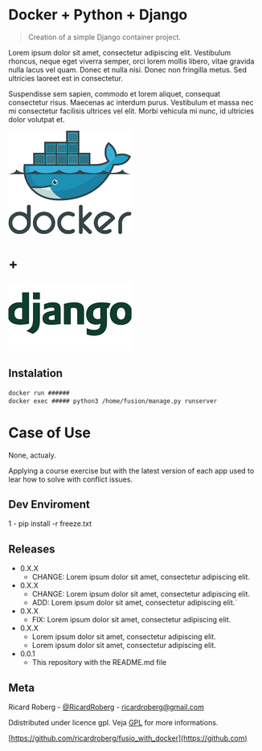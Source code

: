 # Docker + Python + Django
> Creation of a simple Django container project. 

Lorem ipsum dolor sit amet, consectetur adipiscing elit. Vestibulum rhoncus, neque eget viverra semper, orci lorem mollis libero, vitae gravida nulla lacus vel quam. Donec et nulla nisi. Donec non fringilla metus. Sed ultricies laoreet est in consectetur. 

Suspendisse sem sapien, commodo et lorem aliquet, consequat consectetur risus. Maecenas ac interdum purus. Vestibulum et massa nec mi consectetur facilisis ultrices vel elit. Morbi vehicula mi nunc, id ultricies dolor volutpat et. 

![](docker.png) 
# +
![](django.png) 

## Instalation

```
docker run ######
docker exec ##### python3 /home/fusion/manage.py runserver
```

# Case of Use

None, actualy.

Applying a course exercise but with the latest version of each app used to lear how to solve with conflict issues.

## Dev Enviroment

1 - pip install -r freeze.txt

## Releases

* 0.X.X
    * CHANGE: Lorem ipsum dolor sit amet, consectetur adipiscing elit.
* 0.X.X
    * CHANGE: Lorem ipsum dolor sit amet, consectetur adipiscing elit.
    * ADD: Lorem ipsum dolor sit amet, consectetur adipiscing elit.`
* 0.X.X
    * FIX: Lorem ipsum dolor sit amet, consectetur adipiscing elit.
* 0.X.X
    * Lorem ipsum dolor sit amet, consectetur adipiscing elit.
    * Lorem ipsum dolor sit amet, consectetur adipiscing elit.
* 0.0.1
    * This repository with the README.md file

## Meta

Ricard Roberg - [@RicardRoberg](https://twitter.com/RicardRoberg) - ricardroberg@gmail.com

Ddistributed under licence gpl. Veja [GPL](https://en.wikipedia.org/wiki/GNU_General_Public_License) for more informations.

[https://github.com/ricardroberg/fusio_with_docker](https://github.com)
